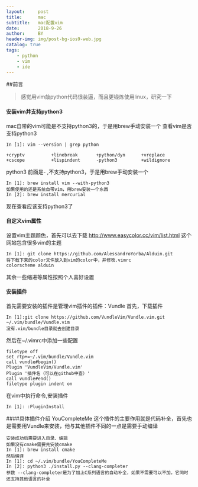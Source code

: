 ```yaml
---
layout:     post
title:      mac
subtitle:   mac配置vim
date:       2018-9-26
author:     BY
header-img: img/post-bg-ios9-web.jpg
catalog: true
tags:
    - python
    - vim
    - ide
---
```


##前言
>感觉用vim敲python代码很装逼，而且更锻炼使用linux，研究一下

#### 安装vim并支持python3
mac自带的vim可能是不支持python3的，于是用brew手动安装一个
查看vim是否支持python3
```
In [1]: vim --version | grep python

+cryptv          +linebreak       +python/dyn      +vreplace
+cscope          +lispindent      -python3         +wildignore
```
python3 前面是- ,不支持python3，于是用brew手动安装一个
```
In [1]: brew install vim --with-python3
如果使用的还是系统自带vim，用brew安装一个东西
In [2]: brew install mercurial
```
现在查看应该支持python3了

#### 自定义vim属性
设置vim主题颜色，首先可以去下载
http://www.easycolor.cc/vim/list.html
这个网站包含很多vim的主题
```
In [1]: git clone https://github.com/AlessandroYorba/Alduin.git
将下载下来的color文件放入到vim的color中，并修改.vimrc
colorscheme alduin
```
其余一些缩进等属性按照个人喜好设置

#### 安装插件
首先需要安装的插件是管理vim插件的插件：Vundle
首先，下载插件
```
In [1]:git clone https://github.com/VundleVim/Vundle.vim.git ~/.vim/bundle/Vundle.vim
没有.vim/bundle目录就去创建目录
```
然后在~/.vimrc中添加一些配置
```
filetype off
set rtp+=~/.vim/bundle/Vundle.vim
call vundle#begin()
Plugin 'VundleVim/Vundle.vim'
Plugin '插件名（可以在github中查）'
call vundle#end()
filetype plugin indent on
```
在vim中执行命令,安装插件
```
In [1]: :PluginInstall
```
####具体插件介绍
YouCompleteMe
这个插件的主要作用就是代码补全，首先也是需要用Vundle来安装，他与其他插件不同的一点是需要手动编译
```
安装成功后需要进入目录、编辑
如果没有cmake需要先安装cmake
In [1]: brew install cmake
然后编译
In [1]: cd ~/.vim/bundle/YouCompleteMe
In [2]: python3 ./install.py --clang-completer
参数 --clang-completer是为了加上C系列语言的自动补全，如果不需要可以不加，它同时还支持其他语言的补全
```

